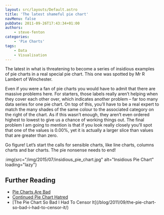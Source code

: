 ```yaml
---
layout: src/layouts/Default.astro
title: 'The latest shameful pie chart'
navMenu: false
pubDate: 2011-09-26T17:43:34+01:00
authors:
    - steve-fenton
categories:
    - 'Pie Charts'
tags:
    - Data
    - Visualisation
---
```


The latest in what is threatening to become a series of insidious examples of pie charts in a real special pie chart. This one was spotted by Mr R Lambert of Winchester.

Even if you were a fan of pie charts you would have to admit that there are massive problems here. For starters, those labels really aren’t helping when they cover each other over, which indicates another problem – far too many data series for one pie chart. On top of this, you’ll have to be a real expert to match the many shades of the same colour to the associated category on the right of the chart. As if this wasn’t enough, they aren’t even ordered highest to lowest to give us a chance of working things out. The final problem I am going to mention is that if you look really closely you’ll spot that one of the values is 0.00%, yet it is actually a larger slice than values that are greater than zero.

Go figure! Let’s start the calls for sensible charts, like line charts, columns charts and bar charts. The pie nonsense needs to end!

:img{src="/img/2015/07/insidious_pie_chart.jpg" alt="Insidious Pie Chart" loading="lazy"}

## Further Reading

- [Pie Charts Are Bad](/blog/2009/04/pie-charts-are-bad/)
- [Continued Pie Chart Hatred](/blog/2010/12/continued-pie-chart-hatred/)
- [The Pie Chart So Bad I Had To Censor It]\(/blog/2011/09/the-pie-chart-so-bad-i-had-to-censor-it/)